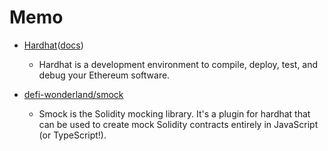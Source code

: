 
# Memo

- [Hardhat](https://hardhat.org/)([docs](https://hardhat.org/getting-started/#overview))
  - Hardhat is a development environment to compile, deploy, test, and debug your Ethereum software.

- [defi-wonderland/smock](https://github.com/defi-wonderland/smock)
  - Smock is the Solidity mocking library. It's a plugin for hardhat that can be used to create mock Solidity contracts entirely in JavaScript (or TypeScript!).
